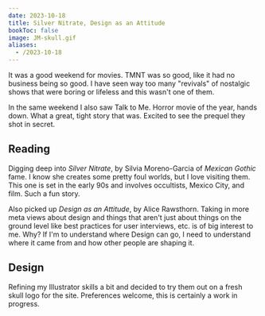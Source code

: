 ```yaml
---
date: 2023-10-18
title: Silver Nitrate, Design as an Attitude
bookToc: false
image: JM-skull.gif
aliases:
  - /2023-10-18
---
```

It was a good weekend for movies. TMNT was so good, like it had no business being so good. I have seen way too many "revivals" of nostalgic shows that were boring or lifeless and this wasn't one of them.

In the same weekend I also saw Talk to Me. Horror movie of the year, hands down. What a great, tight story that was. Excited to see the prequel they shot in secret. 

## Reading
Digging deep into *Silver Nitrate*, by Silvia Moreno-Garcia of *Mexican Gothic* fame. I know she creates some pretty foul worlds, but I love visiting them. This one is set in the early 90s and involves occultists, Mexico City, and film. Such a fun story.

Also picked up *Design as an Attitude*, by Alice Rawsthorn. Taking in more meta views about design and things that aren't just about things on the ground level like best practices for user interviews, etc. is of big interest to me. Why? If I'm to understand where Design can go, I need to understand where it came from and how other people are shaping it. 

## Design
Refining my Illustrator skills a bit and decided to try them out on a fresh skull logo for the site. Preferences welcome, this is certainly a work in progress.